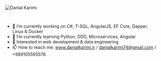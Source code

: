 <img src="http://www.danialkarimi.com/img/Me.png" alt="Danial Karimi" style="text-align: center; margin-bottom: 30px;" />

- 🔭 I’m currently working on C#, T-SQL, AngularJS, EF Core, Dapper, Linux & Docker
- 🌱 I’m currently learning Python, DDD, Microservices, Angular
- 🧐 Interested in web development & data engineering
- 📫 How to reach me: www.danialkarimi.ir  /  danialkarimi74@gmail.com  /  +989105595576
